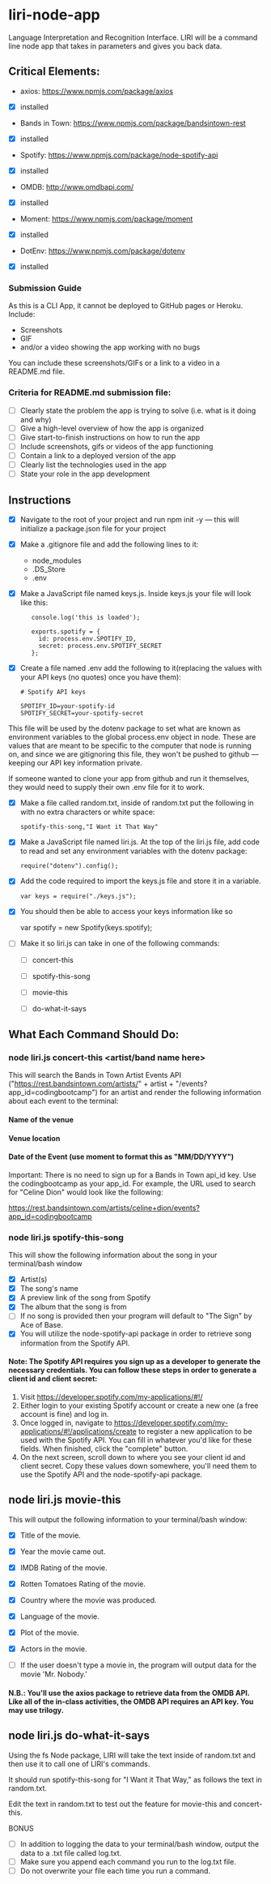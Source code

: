 # liri-node-app
Language Interpretation and Recognition Interface. LIRI will be a command line node app that takes in parameters and gives you back data.

## Critical Elements:
- axios: https://www.npmjs.com/package/axios
- [X] installed
- Bands in Town: https://www.npmjs.com/package/bandsintown-rest
- [X] installed
- Spotify: https://www.npmjs.com/package/node-spotify-api
- [X] installed
- OMDB: http://www.omdbapi.com/
- [X] installed 
- Moment: https://www.npmjs.com/package/moment
- [X] installed
- DotEnv: https://www.npmjs.com/package/dotenv
- [X] installed

### Submission Guide
As this is a CLI App, it cannot be deployed to GitHub pages or Heroku. 
Include:
- Screenshots
- GIF
- and/or a video showing the app working with no bugs

You can include these screenshots/GIFs or a link to a video in a README.md file.
### Criteria for README.md submission file:
- [ ] Clearly state the problem the app is trying to solve (i.e. what is it doing and why)
- [ ] Give a high-level overview of how the app is organized
- [ ] Give start-to-finish instructions on how to run the app
- [ ] Include screenshots, gifs or videos of the app functioning
- [ ] Contain a link to a deployed version of the app
- [ ] Clearly list the technologies used in the app
- [ ] State your role in the app development

## Instructions

  - [X] Navigate to the root of your project and run npm init -y — this will initialize a package.json file for your project
  - [X] Make a .gitignore file and add the following lines to it:
    - node_modules
    - .DS_Store
    - .env

  - [X] Make a JavaScript file named keys.js.
      Inside keys.js your file will look like this:

           console.log('this is loaded');

           exports.spotify = {
             id: process.env.SPOTIFY_ID,
             secret: process.env.SPOTIFY_SECRET
           };

  - [X] Create a file named .env add the following to it(replacing the values with your API keys (no quotes) once you have them):

        # Spotify API keys

        SPOTIFY_ID=your-spotify-id
        SPOTIFY_SECRET=your-spotify-secret

This file will be used by the dotenv package to set what are known as environment variables to the global process.env object in node. These are values that are meant to be specific to the computer that node is running on, and since we are gitignoring this file, they won't be pushed to github — keeping our API key information private.

If someone wanted to clone your app from github and run it themselves, they would need to supply their own .env file for it to work.

- [X] Make a file called random.txt, inside of random.txt put the following in with no extra characters or white space:

      spotify-this-song,"I Want it That Way"

 - [X] Make a JavaScript file named liri.js. At the top of the liri.js file, add code to read and set any environment variables with the dotenv package:

       require("dotenv").config();

 - [X] Add the code required to import the keys.js file and store it in a variable.

       var keys = require("./keys.js");


  - [X] You should then be able to access your keys information like so
       
       var spotify = new Spotify(keys.spotify);

  - [ ] Make it so liri.js can take in one of the following commands:
      - [ ] concert-this
      - [ ] spotify-this-song
      - [ ] movie-this
      - [ ] do-what-it-says
      

## What Each Command Should Do:

### node liri.js concert-this <artist/band name here>
This will search the Bands in Town Artist Events API ("https://rest.bandsintown.com/artists/" + artist + "/events?app_id=codingbootcamp") for an artist and render the following information about each event to the terminal:

#### Name of the venue

#### Venue location

#### Date of the Event (use moment to format this as "MM/DD/YYYY")

Important: There is no need to sign up for a Bands in Town api_id key. Use the codingbootcamp as your app_id. For example, the URL used to search for "Celine Dion" would look like the following:

https://rest.bandsintown.com/artists/celine+dion/events?app_id=codingbootcamp


### node liri.js spotify-this-song <song name here>

This will show the following information about the song in your terminal/bash window

  - [X] Artist(s)
  - [X] The song's name
  - [X] A preview link of the song from Spotify
  - [X] The album that the song is from
  - [ ] If no song is provided then your program will default to "The Sign" by Ace of Base.
  - [X] You will utilize the node-spotify-api package in order to retrieve song information from the Spotify API.

#### Note: The Spotify API requires you sign up as a developer to generate the necessary credentials. You can follow these steps in order to generate a client id and client secret:

1. Visit https://developer.spotify.com/my-applications/#!/
2. Either login to your existing Spotify account or create a new one (a free account is fine) and log in.
3. Once logged in, navigate to https://developer.spotify.com/my-applications/#!/applications/create to register a new application to be used with the Spotify API. You can fill in whatever you'd like for these fields. When finished, click the "complete" button.
4. On the next screen, scroll down to where you see your client id and client secret. Copy these values down somewhere, you'll need them to use the Spotify API and the node-spotify-api package.


## node liri.js movie-this <movie name here>

This will output the following information to your terminal/bash window:
  - [X] Title of the movie.
  - [X] Year the movie came out.
  - [X] IMDB Rating of the movie.
  - [X] Rotten Tomatoes Rating of the movie.
  - [X] Country where the movie was produced.
  - [X] Language of the movie.
  - [X] Plot of the movie.
  - [X] Actors in the movie.
  - [ ] If the user doesn't type a movie in, the program will output data for the movie 'Mr. Nobody.'


#### N.B.: You'll use the axios package to retrieve data from the OMDB API. Like all of the in-class activities, the OMDB API requires an API key. You may use trilogy.


## node liri.js do-what-it-says

Using the fs Node package, LIRI will take the text inside of random.txt and then use it to call one of LIRI's commands.

It should run spotify-this-song for "I Want it That Way," as follows the text in random.txt.

Edit the text in random.txt to test out the feature for movie-this and concert-this.

BONUS
  - [ ] In addition to logging the data to your terminal/bash window, output the data to a .txt file called log.txt.
  - [ ] Make sure you append each command you run to the log.txt file.
  - [ ] Do not overwrite your file each time you run a command.
